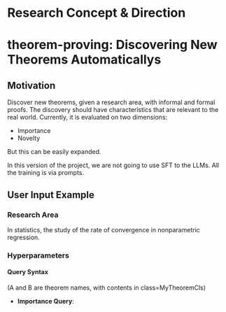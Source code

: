 # Research Concept & Direction

# theorem-proving: Discovering New Theorems Automaticallys

## Motivation

Discover new theorems, given a research area, with informal and formal proofs. The discovery should have characteristics that are relevant to the real world. Currently, it is evaluated on two dimensions:

* Importance
* Novelty

But this can be easily expanded.

In this version of the project, we are not going to use SFT to the LLMs. All the training is via prompts.

## User Input Example

### Research Area

In statistics, the study of the rate of convergence in nonparametric regression.

### Hyperparameters

#### Query Syntax

(A and B are theorem names, with contents in class=MyTheoremCls)

* **Importance Query**: